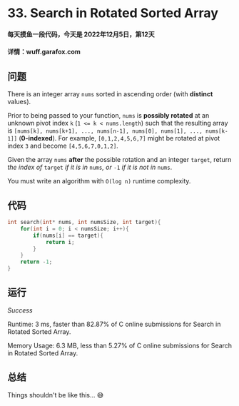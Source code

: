# 33. Search in Rotated Sorted Array

#### 每天摸鱼一段代码，今天是 **2022年12月5日**，第12天

#### 详情：wuff.garafox.com 

## 问题

There is an integer array `nums` sorted in ascending order (with **distinct** values).

Prior to being passed to your function, `nums` is **possibly rotated** at an unknown pivot index `k` (`1 <= k < nums.length`) such that the resulting array is `[nums[k], nums[k+1], ..., nums[n-1], nums[0], nums[1], ..., nums[k-1]]` (**0-indexed**). For example, `[0,1,2,4,5,6,7]` might be rotated at pivot index `3` and become `[4,5,6,7,0,1,2]`.

Given the array `nums` **after** the possible rotation and an integer `target`, return *the index of* `target` *if it is in* `nums`*, or* `-1` *if it is not in* `nums`.

You must write an algorithm with `O(log n)` runtime complexity.

## 代码

```c
int search(int* nums, int numsSize, int target){
    for(int i = 0; i < numsSize; i++){
        if(nums[i] == target){
            return i;
        }
    }
    return -1;
}
```

## 运行

*Success*

Runtime: 3 ms, faster than 82.87% of C online submissions for Search in Rotated Sorted Array.

Memory Usage: 6.3 MB, less than 5.27% of C online submissions for Search in Rotated Sorted Array.

## 总结

Things shouldn't be like this... 😅

